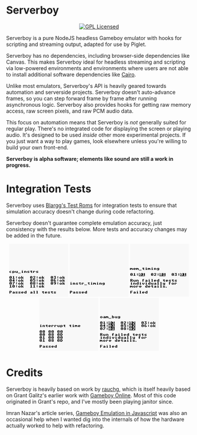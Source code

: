 # Serverboy

<div align="center">
    <!--Get everything working on NPM and add a badge for that-->
    <!--Add a locally generated testing pipeline badge that points to some kind of text file-->
    <!--Basically, copy Distilled's setup-->
    <!--TODO: cache this specific badge locally, you shouldn't rely on 3rd-parties unless it's necessary.-->
    <a href="https://opensource.org/licenses/GPL-2.0"><img alt="GPL Licensed" src="https://badges.frapsoft.com/os/gpl/gpl.png?v=103"/></a>
</div>

Serverboy is a pure NodeJS headless Gameboy emulator with hooks for scripting
and streaming output, adapted for use by Piglet.

Serverboy has no dependencies, including browser-side dependencies like Canvas.
This makes Serverboy ideal for headless streaming and scripting via low-powered
environments and environments where users are not able to install additional
software dependencies like [Cairo](https://www.cairographics.org/).

Unlike most emulators, Serverboy's API is heavily geared towards automation and
serverside projects. Serverboy doesn't auto-advance frames, so you can step
forward frame by frame after running asynchronous logic. Serverboy also provides
hooks for getting raw memory access, raw screen pixels, and raw PCM audio data.

This focus on automation means that Serverboy is *not* generally suited for
regular play. There's no integrated code for displaying the screen or playing
audio. It's designed to be used *inside* other more experimental projects. If
you just want a way to play games, look elsewhere unless you're willing to build
your own front-end.

**Serverboy is alpha software; elements like sound are still a work in progress.**

# Integration Tests

Serverboy uses [Blargg's Test Roms](https://github.com/retrio/gb-test-roms) for
integration tests to ensure that simulation accuracy doesn't change during
code refactoring.

Serverboy doesn't guarantee complete emulation accuracy, just consistency with
the results below. More tests and accuracy changes may be added in the future.

<div align="center">
    <img alt="cpu_instrs" src="./tests/results/cpu_instrs.png" />
    <img alt="instr_timing" src="./tests/results/instr_timing.png" />
    <img alt="mem_timing" src="./tests/results/mem_timing.png" />
    <img alt="interrupt_time" src="./tests/results/interrupt_time.png" />
    <img alt="oam_bug" src="./tests/results/oam_bug.png" />
</div>

# Credits

Serverboy is heavily based on work by
[rauchg](https://github.com/rauchg/gameboy), which is itself heavily based on
Grant Galitz's earlier work with [Gameboy
Online](https://github.com/taisel/GameBoy-Online). Most of this code originated
in Grant's repo, and I've mostly been playing janitor since.

Imran Nazar's article series, [Gameboy Emulation in
Javascript](http://imrannazar.com/GameBoy-Emulation-in-JavaScript:-The-CPU) was
also an occasional help when I wanted dig into the internals of how the hardware
actually worked to help with refactoring.
